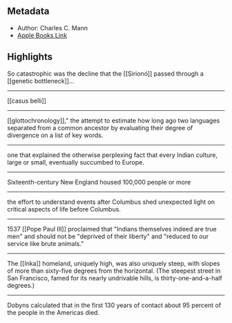 ## Metadata
- Author: Charles C. Mann
- [Apple Books Link](ibooks://assetid/6E023DAA9D7BC6D4505890808C69DDAF)

## Highlights
So catastrophic was the decline that the [[Sirionó]] passed through a [[genetic bottleneck]]…

---
[[casus belli]]

---
[[glottochronology]]," the attempt to estimate how long ago two languages separated from a common ancestor by evaluating their degree of divergence on a list of key words.

---
one that explained the otherwise perplexing fact that every Indian culture, large or small, eventually succumbed to Europe.

---
Sixteenth-century New England housed 100,000 people or more

---
the effort to understand events after Columbus shed unexpected light on critical aspects of life before Columbus.

---
1537 [[Pope Paul III]] proclaimed that "Indians themselves indeed are true men" and should not be "deprived of their liberty" and "reduced to our service like brute animals."

---
The [[Inka]] homeland, uniquely high, was also uniquely steep, with slopes of more than sixty-five degrees from the horizontal. (The steepest street in San Francisco, famed for its nearly undrivable hills, is thirty-one-and-a-half degrees.)

---
Dobyns calculated that in the first 130 years of contact about 95 percent of the people in the Americas died.